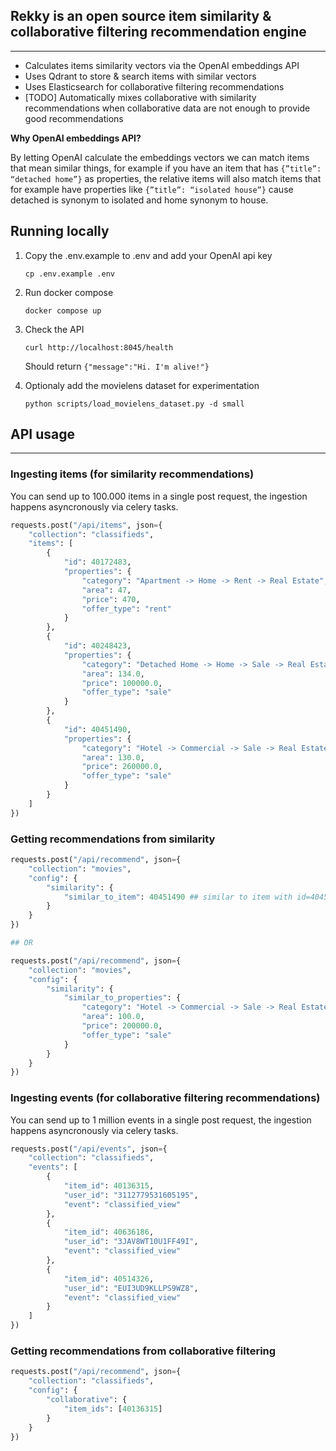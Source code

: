 ## Rekky is an open source item similarity & collaborative filtering recommendation engine

---

- Calculates items similarity vectors via the OpenAI embeddings API
- Uses Qdrant to store & search items with similar vectors
- Uses Elasticsearch for collaborative filtering recommendations
- [TODO] Automatically mixes collaborative with similarity recommendations when collaborative data are not enough to provide good recommendations

**Why OpenAI embeddings API?**

By letting OpenAI calculate the embeddings vectors we can match items that mean similar things, for example if you have an item that has `{”title”: “detached home”}` as properties, the relative items will also match items that for example have properties like `{”title”: “isolated house”}` cause detached is synonym to isolated and home synonym to house.

## Running locally

1. Copy the .env.example to .env and add your OpenAI api key
    
    `cp .env.example .env`
    
2. Run docker compose
    
    `docker compose up`
    
3. Check the API
    
    `curl http://localhost:8045/health`
    
    Should return `{"message":"Hi. I'm alive!"}`
    
4. Optionaly add the movielens dataset for experimentation
    
    `python scripts/load_movielens_dataset.py -d small`
    

## API usage

---

### Ingesting items (for similarity recommendations)

You can send up to 100.000 items in a single post request, the ingestion happens asyncronously via celery tasks. 

```python
requests.post("/api/items", json={
    "collection": "classifieds",
    "items": [
        {
            "id": 40172483,
            "properties": {
                "category": "Apartment -> Home -> Rent -> Real Estate",
                "area": 47,
                "price": 470,
                "offer_type": "rent"
            }
        },
        {
            "id": 40248423,
            "properties": {
                "category": "Detached Home -> Home -> Sale -> Real Estate",
                "area": 134.0,
                "price": 100000.0,
                "offer_type": "sale"
            }
        },
        {
            "id": 40451490,
            "properties": {
                "category": "Hotel -> Commercial -> Sale -> Real Estate",
                "area": 130.0,
                "price": 260000.0,
                "offer_type": "sale"
            }
        }
    ]
})
```

### Getting recommendations from similarity

```python
requests.post("/api/recommend", json={
    "collection": "movies",
    "config": {
        "similarity": {
            "similar_to_item": 40451490 ## similar to item with id=40451490
        }
    }
})

## OR

requests.post("/api/recommend", json={
    "collection": "movies",
    "config": {
        "similarity": {
            "similar_to_properties": {
                "category": "Hotel -> Commercial -> Sale -> Real Estate",
                "area": 100.0,
                "price": 200000.0,
                "offer_type": "sale"
            }
        }
    }
})
```

### Ingesting events (for collaborative filtering recommendations)

You can send up to 1 million events in a single post request, the ingestion happens asyncronously via celery tasks. 

```python
requests.post("/api/events", json={
    "collection": "classifieds",
    "events": [
        {
            "item_id": 40136315,
            "user_id": "3112779531605195",
            "event": "classified_view"
        },
        {
            "item_id": 40636186,
            "user_id": "3JAV8WT10U1FF49I",
            "event": "classified_view"
        },
        {
            "item_id": 40514326,
            "user_id": "EUI3UD9KLLPS9WZ8",
            "event": "classified_view"
        }
    ]
})
```

### Getting recommendations from collaborative filtering

```python
requests.post("/api/recommend", json={
    "collection": "classifieds",
    "config": {
        "collaborative": {
            "item_ids": [40136315]
        }
    }
})
```